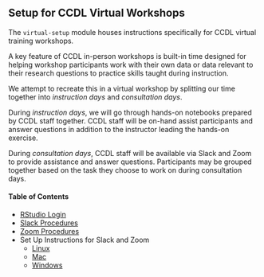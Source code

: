 ## Setup for CCDL Virtual Workshops

The `virtual-setup` module houses instructions specifically for CCDL virtual training workshops.

A key feature of CCDL in-person workshops is built-in time designed for helping workshop participants work with their own data or data relevant to their research questions to practice skills taught during instruction.

We attempt to recreate this in a virtual workshop by splitting our time together into _instruction days_ and _consultation days_. 

During _instruction days_, we will go through hands-on notebooks prepared by CCDL staff together.
CCDL staff will be on-hand assist participants and answer questions in addition to the instructor leading the hands-on exercise.

During _consultation days_, CCDL staff will be available via Slack and Zoom to provide assistance and answer questions. 
Participants may be grouped together based on the task they choose to work on during consultation days.

#### Table of Contents

* [RStudio Login](./rstudio-login.md)
* [Slack Procedures](./slack-procedures.md)
* [Zoom Procedures](./zoom-procedures.md)
* Set Up Instructions for Slack and Zoom
  * [Linux](./linux-instructions.md)
  * [Mac](./mac-instructions.md)
  * [Windows](./windows-instructions.md) 
